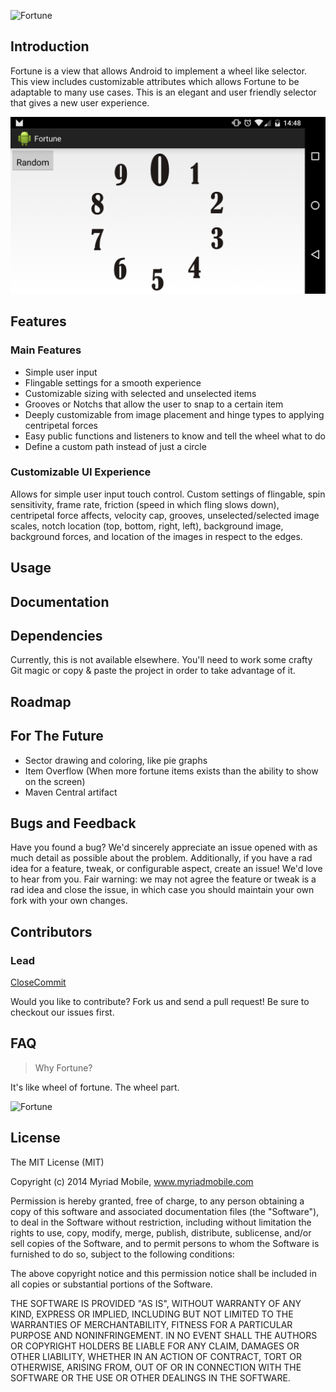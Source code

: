 ![Fortune](res/fortune_banner.png)

Introduction
-------

Fortune is a view that allows Android to implement a wheel like selector.  This view includes
customizable attributes which allows Fortune to be adaptable to many use cases.
This is an elegant and user friendly selector that gives a new user experience.

![screenshot](res/screenshot.png)

Features
-------

### Main Features

+ Simple user input
+ Flingable settings for a smooth experience
+ Customizable sizing with selected and unselected items
+ Grooves or Notchs that allow the user to snap to a certain item
+ Deeply customizable from image placement and hinge types to applying centripetal forces
+ Easy public functions and listeners to know and tell the wheel what to do
+ Define a custom path instead of just a circle

### Customizable UI Experience

Allows for simple user input touch control.  Custom settings of flingable,
spin sensitivity, frame rate, friction (speed in which fling slows down), centripetal force affects, velocity cap,
grooves, unselected/selected image scales, notch location (top, bottom, right, left), background image, background forces,
and location of the images in respect to the edges.

Usage
-------

Documentation
-------

Dependencies
-------
Currently, this is not available elsewhere. You'll need to work some crafty Git magic or copy & paste the project in order to take advantage of it.

Roadmap
-------
## For The Future
+ Sector drawing and coloring, like pie graphs
+ Item Overflow (When more fortune items exists than the ability to show on the screen)
+ Maven Central artifact


Bugs and Feedback
-------
Have you found a bug? We'd sincerely appreciate an issue opened with as much detail as possible about the problem. Additionally, if you have a rad idea for a feature, tweak, or configurable aspect, create an issue! We'd love to hear from you. Fair warning: we may not agree the feature or tweak is a rad idea and close the issue, in which case you should maintain your own fork with your own changes.

Contributors
-------
### Lead
[CloseCommit](https://github.com/CloseCommit)

Would you like to contribute? Fork us and send a pull request! Be sure to checkout our issues first.

FAQ
-------
> Why Fortune?

It's like wheel of fortune. The wheel part.


![Fortune](res/fortune.png)

License
-------

The MIT License (MIT)

Copyright (c) 2014 Myriad Mobile, www.myriadmobile.com

Permission is hereby granted, free of charge, to any person obtaining a copy
of this software and associated documentation files (the "Software"), to deal
in the Software without restriction, including without limitation the rights
to use, copy, modify, merge, publish, distribute, sublicense, and/or sell
copies of the Software, and to permit persons to whom the Software is
furnished to do so, subject to the following conditions:

The above copyright notice and this permission notice shall be included in all
copies or substantial portions of the Software.

THE SOFTWARE IS PROVIDED "AS IS", WITHOUT WARRANTY OF ANY KIND, EXPRESS OR
IMPLIED, INCLUDING BUT NOT LIMITED TO THE WARRANTIES OF MERCHANTABILITY,
FITNESS FOR A PARTICULAR PURPOSE AND NONINFRINGEMENT. IN NO EVENT SHALL THE
AUTHORS OR COPYRIGHT HOLDERS BE LIABLE FOR ANY CLAIM, DAMAGES OR OTHER
LIABILITY, WHETHER IN AN ACTION OF CONTRACT, TORT OR OTHERWISE, ARISING FROM,
OUT OF OR IN CONNECTION WITH THE SOFTWARE OR THE USE OR OTHER DEALINGS IN THE
SOFTWARE.
